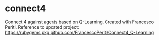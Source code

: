 # connect4
Connect 4 against agents based on Q-Learning. Created with Francesco Periti.
Reference to updated project: https://rubygems.pkg.github.com/FrancescoPeriti/Connect4_Q-Learning

